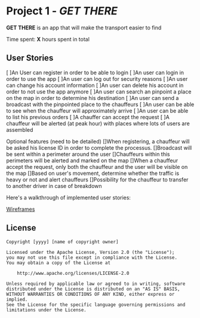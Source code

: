 # Project 1 - *GET THERE*

**GET THERE**  is an app that will make the transport easier to find

Time spent: **X** hours spent in total

## User Stories



[ ]An User can register in order to be able to login
[ ]An user can login in order to use the app
[ ]An user can log out for security reasons
[ ]An user can change his account information
[ ]An user can delete his account in order to not use the app anymore
[ ]An user can search an pinpoint a place on the map in order to determine his destination
[ ]An user can send a broadcast with the pinpointed place to the chauffeurs
[ ]An user can be able to see when the chauffeur will approximately arrive
[ ]An user can be able to list his previous orders
[ ]A chauffer can accept the request
[ ]A chauffeur will be alerted (at peak hour) with places where lots of users are assembled



Optional features (need to be detailed)
 []When registering, a chauffeur will be asked his license ID in order to complete the processus.
 []Broadcast will be sent within a perimeter around the user
 []Chauffeurs within this perimeters will be alerted and marked on the map
 []When a chauffeur accept the request, only both the chauffeur and the user will be visible on the map
 []Based on user's movement, determine whether the traffic is heavy or not and alert chauffeurs
 []Possibility for the chauffeur to transfer to another driver in case of breakdown






Here's a walkthrough of implemented user stories:

[Wireframes](https://imgur.com/a/6gTe6C7)



## License

    Copyright [yyyy] [name of copyright owner]

    Licensed under the Apache License, Version 2.0 (the "License");
    you may not use this file except in compliance with the License.
    You may obtain a copy of the License at

        http://www.apache.org/licenses/LICENSE-2.0

    Unless required by applicable law or agreed to in writing, software
    distributed under the License is distributed on an "AS IS" BASIS,
    WITHOUT WARRANTIES OR CONDITIONS OF ANY KIND, either express or implied.
    See the License for the specific language governing permissions and
    limitations under the License.

